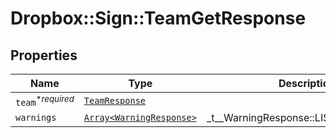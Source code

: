 # Dropbox::Sign::TeamGetResponse



## Properties

| Name | Type | Description | Notes |
| ---- | ---- | ----------- | ----- |
| `team`<sup>*_required_</sup> | [```TeamResponse```](TeamResponse.md) |    |  |
| `warnings` | [```Array<WarningResponse>```](WarningResponse.md) |  _t__WarningResponse::LIST_DESCRIPTION  |  |

